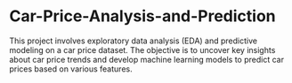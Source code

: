 # Car-Price-Analysis-and-Prediction
This project involves exploratory data analysis (EDA) and predictive modeling on a car price dataset. The objective is to uncover key insights about car price trends and develop machine learning models to predict car prices based on various features.

